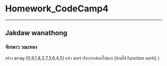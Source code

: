 # Homework_CodeCamp4 
--- 
## Jakdaw wanathong  
### จักรดาว วณะทอง  

สร้าง array [0,9,1,8,2,7,3,6,4,5] แล้ว sort เรียงจากน้อยไปมาก (ห้ามใช้ function sort() )